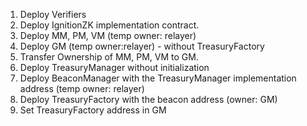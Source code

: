 
1. Deploy Verifiers
2. Deploy IgnitionZK implementation contract.
3. Deploy MM, PM, VM (temp owner: relayer)
4. Deploy GM (temp owner:relayer) - without TreasuryFactory
5. Transfer Ownership of MM, PM, VM to GM.
6. Deploy TreasuryManager without initialization
7. Deploy BeaconManager with the TreasuryManager implementation address (temp owner: relayer)
8. Deploy TreasuryFactory with the beacon address (owner: GM)
9. Set TreasuryFactory address in GM
